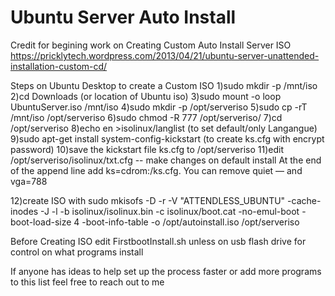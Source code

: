 # Ubuntu Server Auto Install

Credit for begining work on Creating Custom Auto Install Server ISO
https://pricklytech.wordpress.com/2013/04/21/ubuntu-server-unattended-installation-custom-cd/

Steps on Ubuntu Desktop to create a Custom ISO
1)sudo mkdir -p /mnt/iso
2)cd Downloads (or location of Ubuntu iso)
3)sudo mount -o loop UbuntuServer.iso /mnt/iso
4)sudo mkdir -p /opt/serveriso
5)sudo cp -rT /mnt/iso /opt/serveriso
6)sudo chmod -R 777 /opt/serveriso/
7)cd /opt/serveriso
8)echo en >isolinux/langlist  (to set default/only Langangue)
9)sudo apt-get install system-config-kickstart (to create ks.cfg with encrypt password)
10)save the kickstart file ks.cfg to /opt/serveriso
11)edit /opt/serveriso/isolinux/txt.cfg
-- make changes on default install
  At the end of the append line add ks=cdrom:/ks.cfg. You can remove quiet — and vga=788
  
12)create ISO with sudo mkisofs -D -r -V "ATTENDLESS_UBUNTU" -cache-inodes -J -l -b isolinux/isolinux.bin -c isolinux/boot.cat -no-emul-boot -boot-load-size 4 -boot-info-table -o /opt/autoinstall.iso /opt/serveriso

Before Creating ISO edit FirstbootInstall.sh unless on usb flash drive for control on what programs install

If anyone has ideas to help set up the process faster or add more programs to this list feel free to reach out to me
